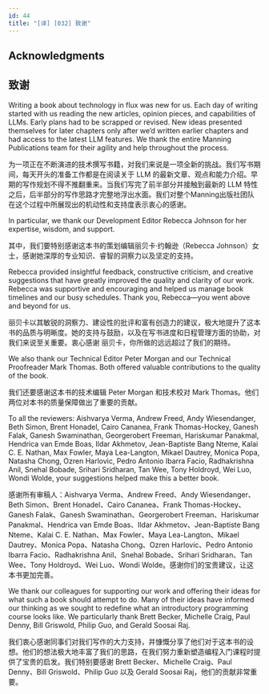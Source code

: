 ```yaml
---
id: 44
title: "[译] [032] 致谢"
---
```


## Acknowledgments
## 致谢

Writing a book about technology in flux was new for us. Each day of writing started with us reading the new articles, opinion pieces, and capabilities of LLMs. Early plans had to be scrapped or revised. New ideas presented themselves for later chapters only after we’d written earlier chapters and had access to the latest LLM features. We thank the entire Manning Publications team for their agility and help throughout the process.

为一项正在不断演进的技术撰写书籍，对我们来说是一项全新的挑战。我们写书期间，每天开头的准备工作都是在阅读关于 LLM 的最新文章、观点和能力介绍。早期的写作规划不得不推翻重来。当我们写完了前半部分并接触到最新的 LLM 特性之后，后半部分的写作思路才完整地浮出水面。我们对整个Manning出版社团队在这个过程中所展现出的机动性和支持度表示衷心的感谢。

In particular, we thank our Development Editor Rebecca Johnson for her expertise, wisdom, and support.

其中，我们要特别感谢这本书的策划编辑丽贝卡·约翰逊（Rebecca Johnson）女士，感谢她深厚的专业知识、睿智的洞察力以及坚定的支持。

Rebecca provided insightful feedback, constructive criticism, and creative suggestions that have greatly improved the quality and clarity of our work. Rebecca was supportive and encouraging and helped us manage book timelines and our busy schedules. Thank you, Rebecca—you went above and beyond for us.

丽贝卡以其敏锐的洞察力、建设性的批评和富有创造力的建议，极大地提升了这本书的品质与明晰度。她的支持与鼓励，以及在写书进度和日程管理方面的协助，对我们来说至关重要。衷心感谢 丽贝卡，你所做的远远超过了我们的期待。

We also thank our Technical Editor Peter Morgan and our Technical Proofreader Mark Thomas. Both offered valuable contributions to the quality of the book.

我们还要感谢这本书的技术编辑 Peter Morgan 和技术校对 Mark Thomas。他们两位对本书的质量保障做出了重要的贡献。

To all the reviewers: Aishvarya Verma, Andrew Freed, Andy Wiesendanger, Beth Simon, Brent Honadel, Cairo Cananea, Frank Thomas-Hockey, Ganesh Falak, Ganesh Swaminathan, Georgerobert Freeman, Hariskumar Panakmal, Hendrica van Emde Boas, Ildar Akhmetov, Jean-Baptiste Bang Nteme, Kalai C. E. Nathan, Max Fowler, Maya Lea-Langton, Mikael Dautrey, Monica Popa, Natasha Chong, Ozren Harlovic, Pedro Antonio Ibarra Facio, Radhakrishna Anil, Snehal Bobade, Srihari Sridharan, Tan Wee, Tony Holdroyd, Wei Luo, Wondi Wolde, your suggestions helped make this a better book.

感谢所有审稿人：Aishvarya Verma、Andrew Freed、Andy Wiesendanger、Beth Simon、Brent Honadel、Cairo Cananea、Frank Thomas-Hockey、Ganesh Falak、Ganesh Swaminathan、Georgerobert Freeman、Hariskumar Panakmal、Hendrica van Emde Boas、Ildar Akhmetov、Jean-Baptiste Bang Nteme、Kalai C. E. Nathan、Max Fowler、Maya Lea-Langton、Mikael Dautrey、Monica Popa、Natasha Chong、Ozren Harlovic、Pedro Antonio Ibarra Facio、Radhakrishna Anil、Snehal Bobade、Srihari Sridharan、Tan Wee、Tony Holdroyd、Wei Luo、Wondi Wolde。感谢你们的宝贵建议，让这本书更加完善。

We thank our colleagues for supporting our work and offering their ideas for what such a book should attempt to do. Many of their ideas have informed our thinking as we sought to redefine what an introductory programming course looks like. We particularly thank Brett Becker, Michelle Craig, Paul Denny, Bill Griswold, Philip Guo, and Gerald Soosai Raj.

我们衷心感谢同事们对我们写作的大力支持，并慷慨分享了他们对于这本书的设想。他们的想法极大地丰富了我们的思路，在我们努力重新塑造编程入门课程时提供了宝贵的启发。我们特别要感谢 Brett Becker、Michelle Craig、Paul Denny、Bill Griswold、Philip Guo 以及 Gerald Soosai Raj，他们的贡献非常重要。
